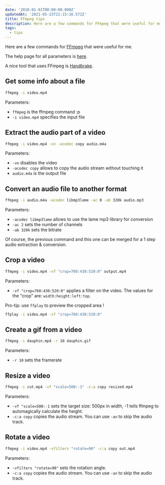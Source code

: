 ```yaml
---
date: '2018-01-01T00:00:00.000Z'
updatedAt: '2021-05-23T21:15:16.572Z'
title: FFmpeg tips
description: Here are a few commands for FFmpeg that were useful for me.
tags:
  - tips
---
```

Here are a few commands for [FFmpeg](https://ffmpeg.org/) that were useful for me.

The help page for all parameters is [here](https://ffmpeg.org/ffmpeg.html).

A nice tool that uses FFmpeg is [Handbrake](https://handbrake.fr/).

## Get some info about a file

```bash
ffmpeg -i video.mp4
```

Parameters:

- `ffmpeg` is the ffmpeg command :p
- `-i video.mp4` specifies the input file

## Extract the audio part of a video

```bash
ffmpeg -i video.mp4 -vn -acodec copy audio.m4a
```

Parameters:

- `-vn` disables the video
- `-acodec copy` allows to copy the audio stream without touching it
- `audio.m4a` is the output file

## Convert an audio file to another format

```bash
ffmpeg -i audio.m4a -acodec libmp3lame -ac 0 -ab 320k audio.mp3
```

Parameters:

- `-acodec libmp3lame` allows to use the lame mp3 library for conversion 
- `-ac 2` sets the number of channels 
- `-ab 320k` sets the bitrate

Of course, the previous command and this one can be merged for a 1 step audio extraction & conversion.

## Crop a video

```bash
ffmpeg -i video.mp4 -vf "crop=760:430:520:0" output.mp4
```

Parameters:

- `-vf "crop=760:430:520:0"` applies a filter on the video. The values for the "crop" are: `width:height:left:top`.

Pro-tip: use `ffplay` to preview the cropped area !

```bash
ffplay -i video.mp4 -vf "crop=760:430:520:0"
```

## Create a gif from a video

```bash
ffmpeg -i dauphin.mp4 -r 10 dauphin.gif
```

Parameters:

- `-r 10` sets the framerate

## Resize a video

```bash
ffmpeg -i cut.mp4 -vf "scale=500:-1" -c:a copy resized.mp4
```

Parameters:

- `-vf "scale=500:-1` sets the target size: 500px in width, -1 tells ffmpeg to automagically calculate the height.
- `-c:a copy` copies the audio stream. You can use `-an` to skip the audio track.

## Rotate a video

```bash
ffmpeg -i video.mp4 -vfilters "rotate=90" -c:a copy out.mp4
```

Parameters:

- `-vfilters "rotate=90"` sets the rotation angle.
- `-c:a copy` copies the audio stream. You can use `-an` to skip the audio track.
